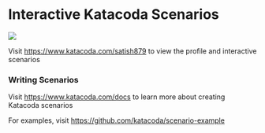 # Interactive Katacoda Scenarios

[![](http://shields.katacoda.com/katacoda/satish879/count.svg)](https://www.katacoda.com/satish879 "Get your profile on Katacoda.com")

Visit https://www.katacoda.com/satish879 to view the profile and interactive scenarios

### Writing Scenarios
Visit https://www.katacoda.com/docs to learn more about creating Katacoda scenarios

For examples, visit https://github.com/katacoda/scenario-example
